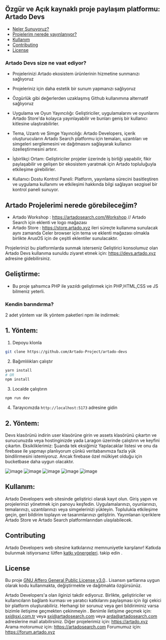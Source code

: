 ## Özgür ve Açık kaynaklı proje paylaşım platformu: **Artado Devs**
- [Neler Sunuyoruz?](#Artado-Devs-size-ne-vaat-ediyor?)
- [Projelerim nerede yayınlanıyor?](#Artado-Projelerimi-nerede-görebileceğim?)
- [Kullanım](#kullanım)
- [Contributing](#contributing)
- [License](#license)

### Artado Devs size ne vaat ediyor?
- Projelerinizi Artado ekosistem ürünlerinin hizmetine sunmanızı sağlıyoruz
- Projeleriniz için daha estetik bir sunum yapmanızı sağlıyoruz
- Özgürlük gibi değerlerden uzaklaşmış Github kullanımına alternatif sağlıyoruz
- Uygulama ve Oyun Yayıncılığı: Geliştiriciler, uygulamalarını ve oyunlarını Artado Store'da kolayca yayınlayabilir ve bunları geniş bir kullanıcı kitlesine ulaştırabilirler.

- Tema, Uzantı ve Simge Yayıncılığı: Artado Developers, içerik oluşturucuların Artado Search platformu için temaları, uzantıları ve simgeleri sergilemesini ve dağıtmasını sağlayarak kullanıcı özelleştirmesini artırır.

- İşbirlikçi Ortam: Geliştiriciler projeler üzerinde iş birliği yapabilir, fikir paylaşabilir ve gelişen bir ekosistem yaratmak için Artado topluluğuyla etkileşime girebilirler.

- Kullanıcı Dostu Kontrol Paneli: Platform, yayınlama sürecini basitleştiren ve uygulama kullanımı ve etkileşimi hakkında bilgi sağlayan sezgisel bir kontrol paneli sunuyor.

## Artado Projelerimi nerede görebileceğim?
- Artado Workshop : https://artadosearch.com/Workshop // Artado Search için eklenti ve logo mağazası
- Artado Store : https://store.artado.xyz ileri süreçte kullanıma sunulacak aynı zamanda Celer browser için tema ve eklenti mağazası olmakla birlikte ArusOS için de çeşitli eklentiler sunulacaktır.

Projelerinizi bu platformlarda sunmak isterseniz Geliştirici konsolumuz olan Artado Devs kullanıma sunuldu ziyaret etmek için: https://devs.artado.xyz adresine gidebilirsiniz.

## Geliştirme:
- Bu proje şahsımca PHP ile yazıldı geliştirmek için PHP,HTML,CSS ve JS bilmeniz yeterli.

### Kendin barındırma?

2 adet yöntem var ilk yöntem paketleri npm ile indirmek:
## 1. Yöntem:
1. Depoyu klonla
```sh
git clone https://github.com/Artado-Project/artado-devs
```

2. Bağımlılıkları çalıştır
```sh
yarn install
# OR
npm install
```

3. Localde çalıştırın
```sh
npm run dev
```

4. Tarayıcınızda `http://localhost:5173` adresine gidin

## 2. Yöntem:
Devs klasörünü indirin user klasörüne girin ve assets klasörünü çıkartın ve sunucunuzda veya hostinginizde yada Laragon üzerinde çalıştırın ve keyfini çıkartın.
Eksikliklerimiz:
Şuanda tek eksiğimiz Yapılacaklar listesi ve onu da firebase ile yapmayı planlıyorum çünkü veritabanımıza fazla yük bindilirmesini istemiyoruz.
Ancak firebase özel mülkiyet olduğu için bucketbase daha uygun olacaktır.

![image](https://github.com/user-attachments/assets/802c8cac-4c55-45cd-a901-e24932f9e8ad)
![image](https://github.com/user-attachments/assets/df35d6e3-02f5-47bf-b865-71dd530476bb)
![image](https://github.com/user-attachments/assets/24b441d2-97b1-4045-9d03-31c18ecc09c5)
![image](https://github.com/user-attachments/assets/81721ead-2e8d-471a-bdb3-666bc2f3339f)
![image](https://github.com/user-attachments/assets/ff6c1bad-39c0-4aa7-9794-7e6c588696c3)

## Kullanım:
Artado Developers web sitesinde geliştirici olarak kayıt olun.
Giriş yapın ve projelerinizi yönetmek için panoyu keşfedin.
Uygulamalarınızı, oyunlarınızı, temalarınızı, uzantılarınızı veya simgelerinizi yükleyin.
Toplulukla etkileşime geçin, geri bildirim toplayın ve tasarımlarınızı geliştirin.
Yayımlanan içeriklere Artado Store ve Artado Search platformlarından ulaşılabilecek.


## Contributing
Artado Developers web sitesine katkılarınız memnuniyetle karşılanır! Katkıda bulunmak istiyorsanız lütfen [katkı yönergeleri](katkida-bulun.md). takip edin .

## License
Bu proje [GNU Affero General Public License v3.0](LICENSE).. Lisansın şartlarına uygun olarak kodu kullanmakta, değiştirmekte ve dağıtmakta özgürsünüz.

Artado Developers'a olan ilginizi takdir ediyoruz. Birlikte, geliştiriciler ve kullanıcıların bağlantı kurması ve yaratıcı katkılarını paylaşması için ilgi çekici bir platform oluşturabiliriz. Herhangi bir sorunuz veya geri bildiriminiz varsa bizimle iletişime geçmekten çekinmeyin .
Benimle iletişime geçmek için: sxi@sxi.com.tr veya sxi@artadosearch.com veya arda@artadosearch.com adreslerine mail atabilirsiniz.
Diğer projelerimiz için: https://artado.xyz
Arama motorumuz için: https://artadosearch.com
Forumumuz için: https://forum.artado.xyz
